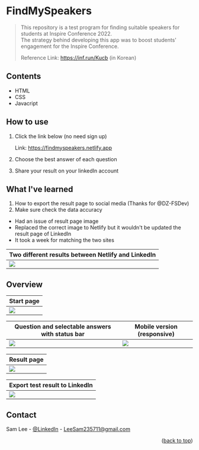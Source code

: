 # FindMySpeakers
> 
> This repository is a test program for finding suitable speakers for students at Inspire Conference 2022.<br>
> The strategy behind developing this app was to boost students' engagement for the Inspire Conference.
>
> Reference Link: https://inf.run/Kucb (in Korean)


## Contents
* HTML
* CSS
* Javacript


## How to use

1. Click the link below (no need sign up)

   Link: https://findmyspeakers.netlify.app

2. Choose the best answer of each question

3. Share your result on your linkedIn account


## What I've learned
1. How to export the result page to social media (Thanks for @DZ-FSDev)
2. Make sure check the data accuracy
- Had an issue of result page image
- Replaced the correct image to Netlify but it wouldn't be updated the result page of LinkedIn
- It took a week for matching the two sites

| Two different results between Netlify and LinkedIn |  
|---------------------|
| ![](./image/issue.png) |


## Overview
| Start page |  
|---------------------|
| ![](./image/start_page.png) |

| Question and selectable answers with status bar | Mobile version (responsive) |
|---------------------|---------------------|
|![](./image/content_page.png) |![](./image/responsive_page.png) |

| Result page | 
|---------------------|
|![](./image/result_page.png) |

| Export test result to LinkedIn   |
|---------------------|
|![](./image/linkedin.png) |

<!-- CONTACT -->
## Contact

Sam Lee - [@LinkedIn](https://www.linkedin.com/in/sam-lee-dev/) - LeeSam235711@gmail.com


<p align="right">(<a href="#top">back to top</a>)</p>
